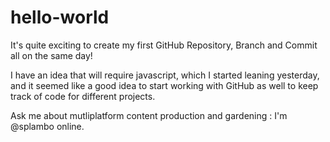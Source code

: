# hello-world

It's quite exciting to create my first GitHub Repository, Branch and Commit all on the same day!

I have an idea that will require javascript, which I started leaning yesterday, and it seemed like a good idea to start working with GitHub as well to keep track of code for different projects.

Ask me about mutliplatform content production and gardening : I'm @splambo online.
